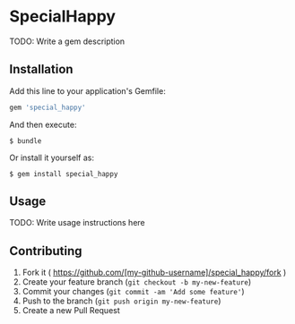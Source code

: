 # SpecialHappy

TODO: Write a gem description

## Installation

Add this line to your application's Gemfile:

```ruby
gem 'special_happy'
```

And then execute:

    $ bundle

Or install it yourself as:

    $ gem install special_happy

## Usage

TODO: Write usage instructions here

## Contributing

1. Fork it ( https://github.com/[my-github-username]/special_happy/fork )
2. Create your feature branch (`git checkout -b my-new-feature`)
3. Commit your changes (`git commit -am 'Add some feature'`)
4. Push to the branch (`git push origin my-new-feature`)
5. Create a new Pull Request
